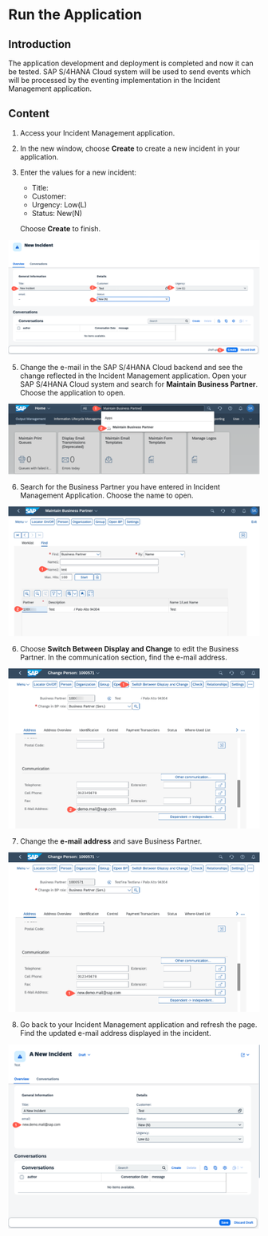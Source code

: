 # Run the Application

## Introduction

The application development and deployment is completed and now it can be tested. SAP S/4HANA Cloud system will be used to send events which will be processed by the eventing implementation in the Incident Management application.
  
## Content

1. Access your Incident Management application.

3. In the new window, choose **Create** to create a new incident in your application.

4. Enter the values for a new incident:
    - Title: <enter title name>
    - Customer: <enter your BusinessPartner>
    - Urgency: Low(L)
    - Status: New(N)

    Choose **Create** to finish.

 ![Create Incident](./images/create-new-incident.png)

5. Change the e-mail in the SAP S/4HANA Cloud backend and see the change reflected in the Incident Management application. Open your SAP S/4HANA Cloud system and search for **Maintain Business Partner**. Choose the application to open.

 ![Maintain Business Partner](./images/open-maintain-business-partners.png)

6. Search for the Business Partner you have entered in Incident Management Application. Choose the name to open.

 ![Open Business Partner](./images/open-business-partner.png)

6. Choose **Switch Between Display and Change** to edit the Business Partner. In the communication section, find the e-mail address.

 ![Change Business Partner](./images/change-business-partner.png)

7. Change the **e-mail address** and save Business Partner.

 ![Change Business Partner](./images/update-business-partner-email.png)

8. Go back to your Incident Management application and refresh the page. Find the updated e-mail address displayed in the incident.

 ![Updated Business Partner](./images/updated-business-partner-email.png)
